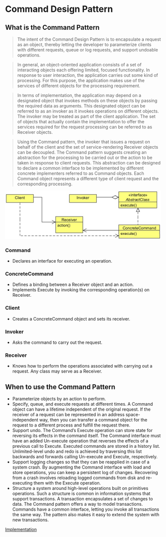#   Command Design Pattern


##  What is the Command Pattern
>   The intent of the Command Design Pattern is to encapsulate a request as an object, thereby letting the developer to parameterize
    clients with different requests, queue or log requests, and support undoable operations.
    
>   In general, an object-oriented application consists of a set of interacting objects each offering limited, focused functionality. In
    response to user interaction, the application carries out some kind of processing. For this purpose, the application makes use of
    the services of different objects for the processing requirement.
    
>   In terms of implementation, the application may depend on a designated object that invokes methods on these objects by passing
    the required data as arguments. This designated object can be referred to as an invoker as it invokes operations on different
    objects. The invoker may be treated as part of the client application. The set of objects that actually contain the implementation
    to offer the services required for the request processing can be referred to as Receiver objects.
    
>   Using the Command pattern, the invoker that issues a request on behalf of the client and the set of service-rendering Receiver
    objects can be decoupled. The Command pattern suggests creating an abstraction for the processing to be carried out or the action
    to be taken in response to client requests. This abstraction can be designed to declare a common interface to be implemented
    by different concrete implementers referred to as Command objects. Each Command object represents a different type of client
    request and the corresponding processing.

    
![UML diagram](https://github.com/11andrew1991/design_patterns/blob/master/Command/img/command.PNG)


### Command
-   Declares an interface for executing an operation.

### ConcreteCommand
-   Defines a binding between a Receiver object and an action.
-   Implements Execute by invoking the corresponding operation(s) on Receiver.

### Client
-   Creates a ConcreteCommand object and sets its receiver.

### Invoker
-   Asks the command to carry out the request.

### Receiver
-   Knows how to perform the operations associated with carrying out a request. Any class may serve as a Receiver.


##  When to use the Command Pattern
-   Parameterize objects by an action to perform.
-   Specify, queue, and execute requests at different times. A Command object can have a lifetime independent of the original
    request. If the receiver of a request can be represented in an address space-independent way, then you can transfer a command
    object for the request to a different process and fulfill the request there.
-   Support undo. The Command’s Execute operation can store state for reversing its effects in the command itself. The
    Command interface must have an added Un-execute operation that reverses the effects of a previous call to Execute.
    Executed commands are stored in a history list. Unlimited-level undo and redo is achieved by traversing this list backwards
    and forwards calling Un-execute and Execute, respectively.
-   Support logging changes so that they can be reapplied in case of a system crash. By augmenting the Command interface
    with load and store operations, you can keep a persistent log of changes. Recovering from a crash involves reloading logged
    commands from disk and re-executing them with the Execute operation.
-   Structure a system around high-level operations built on primitives operations. Such a structure is common in information
    systems that support transactions. A transaction encapsulates a set of changes to data. The Command pattern offers a way to
    model transactions. Commands have a common interface, letting you invoke all transactions the same way. The pattern also
    makes it easy to extend the system with new transactions.
    
    
[Implementation](https://github.com/11andrew1991/design_patterns/tree/master/Command/app/)       